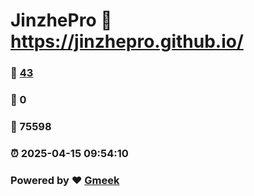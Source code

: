 # JinzhePro :link: https://jinzhepro.github.io/ 
### :page_facing_up: [43](https://jinzhepro.github.io//tag.html) 
### :speech_balloon: 0 
### :hibiscus: 75598 
### :alarm_clock: 2025-04-15 09:54:10 
### Powered by :heart: [Gmeek](https://github.com/Meekdai/Gmeek)
